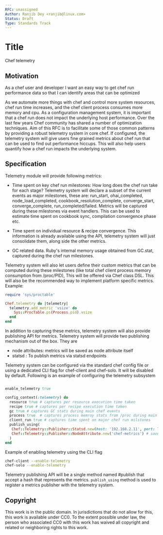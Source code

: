 ```yaml
---
RFC: unassigned
Author: Ranjib Dey <ranjib@linux.com>
Status: Draft
Type: Standards Track
---
```


# Title

Chef telemetry

## Motivation

  As a chef user and developer
  I want an easy way to get chef run performance data
  so that I can identify areas that can be optimized

As we automate more things with chef and control more system resources,
chef run time increases, and the chef client process consumes more memory and cpu.
As a configuration management system, it is important that a chef run
does not impact the underlying host performance. Over the last few years
Chef community has shared a number of optimization techniques. Aim of this
RFC is to facilitate some of those common patterns by providing a robust
telemetry system in core chef. If configured, the telemetry system will give users fine
grained metrics about chef run that can be used to find out
performance hiccups. This will also help users quantify how a chef
run impacts the underlying system.

## Specification

Telemetry module will provide following metrics:

- Time spent on key chef run milestones: How long does the chef run take for each stage? Telemetry system
  will declare  a subset of the current events as major milestones, these are: run_start,
  ohai_completed, node_load_completed, cookbook_resolution_complete, converge_start,
  converge_complete, run_completed/failed. Metrics will be captured during these milestones via event handlers.
  This can be used to estimate time spent on cookbook sync, compilation
  convergence phase etc.

- Time spent on individual resource & recipe convergence. This information is already available
  using the API, telemetry system will just consolidate them, along side the other metrics.

- GC related data. Ruby's internal memory usage obtained from
  GC.stat, captured during the chef run milestones.

Telemetry system will also let users define their custom metrics that can be computed
during these milestones (like total chef client process memory consumption from /proc/PID),
This will be offered via Chef class DSL. This will also be the recommended way to implement platform
specific metrics. Example:

```ruby
require 'sys/proctable'

Chef.telemetry do |telemetry|
  telemetry.add_metric 'vsize' do
    Sys::ProcTable.ps(Process.pid).vsize
  end
end
```

In addition to capturing these metrics, telemetry system will also provide publishing
API for metrics. Telemetry system will provide two publishing mechanism out of the box.
They are
  - node attributes: metrics will be saved as node attribute itself
  - statsd : To publish metrics via statsd endpoints

Telemetry system can be configured via the standard chef config file or using a dedicated
CLI flag for chef-client and chef-solo. It will be disabled by default.
Following is an example of configuring the telemetry subsystem

```ruby

enable_telemetry true

config_context(:telemetry) do
  resource true # captures per resource execution time taken
  recipe true # captures per recipe execution time taken
  gc true # captures GC stats during main chef events
  process true  # captures process memroy stats from /proc during main chef events
  client_run true # captures time spent on major chef run milstones
  publish_using(
   Chef::Telemetry::Publisher::Statsd.new(host: '192.168.2.11', port: 7676), # emit data to statsd
   Chef::Telemetry::Publisher::NodeAttribute.new('chef-metrics') # save all metrics under node['chef-metrics'] attribute
  )
end

```
Example of enabling telemetry using the CLI flag

```sh
chef-client --enable-telemetry
chef-solo --enable-telemetry
```

Telemetry publishing API will be a single method named #publish that accept a hash that
represents the metrics. `publish_using` method is used to register a metrics publisher
with the telemetry system.

## Copyright

This work is in the public domain. In jurisdictions that do not allow for this,
this work is available under CC0. To the extent possible under law, the person
who associated CC0 with this work has waived all copyright and related or
neighboring rights to this work.
